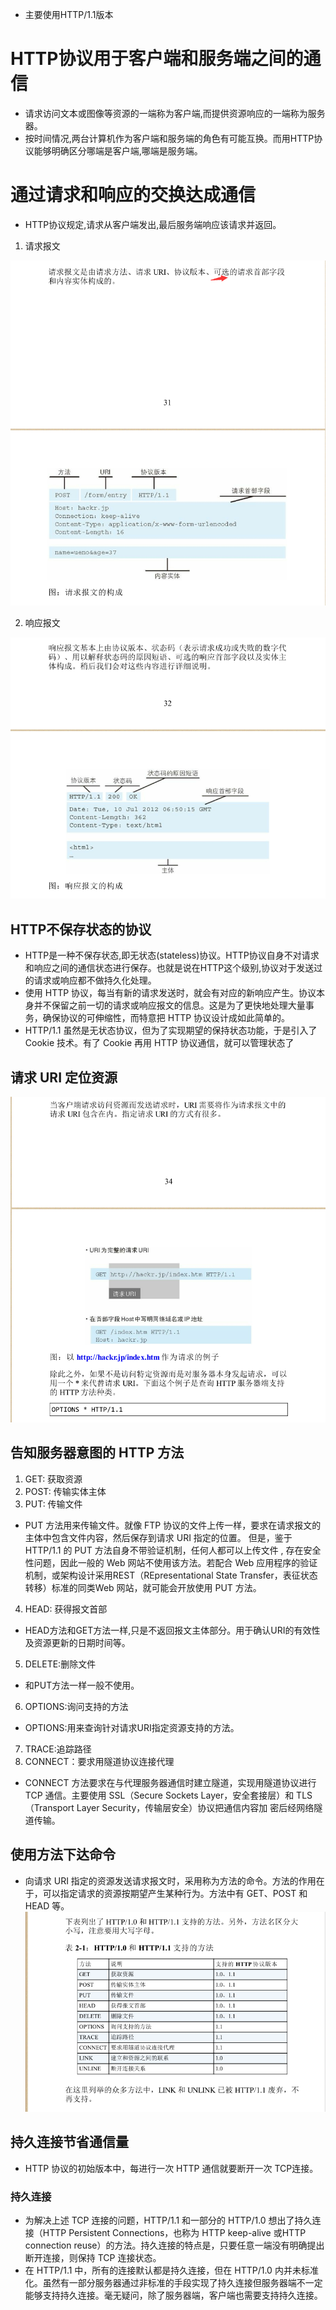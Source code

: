 * 主要使用HTTP/1.1版本
# HTTP协议用于客户端和服务端之间的通信
* 请求访问文本或图像等资源的一端称为客户端,而提供资源响应的一端称为服务器。
* 按时间情况,两台计算机作为客户端和服务端的角色有可能互换。而用HTTP协议能够明确区分哪端是客户端,哪端是服务端。
# 通过请求和响应的交换达成通信
* HTTP协议规定,请求从客户端发出,最后服务端响应该请求并返回。
1. 请求报文

![](https://raw.githubusercontent.com/1391020381/Web-Foundation/master/articles/HTTP%E3%80%81TCP%E3%80%81IP/img/%E8%AF%B7%E6%B1%82%E6%8A%A5%E6%96%87%E7%9A%84%E6%9E%84%E6%88%90.png)

2. 响应报文

![](https://raw.githubusercontent.com/1391020381/Web-Foundation/master/articles/HTTP%E3%80%81TCP%E3%80%81IP/img/%E5%93%8D%E5%BA%94%E6%8A%A5%E6%96%87%E7%9A%84%E6%9E%84%E6%88%90.png)

## HTTP不保存状态的协议

* HTTP是一种不保存状态,即无状态(stateless)协议。HTTP协议自身不对请求和响应之间的通信状态进行保存。也就是说在HTTP这个级别,协议对于发送过的请求或响应都不做持久化处理。
* 使用 HTTP 协议，每当有新的请求发送时，就会有对应的新响应产生。协议本身并不保留之前一切的请求或响应报文的信息。这是为了更快地处理大量事务，确保协议的可伸缩性，而特意把 HTTP 协议设计成如此简单的。
* HTTP/1.1 虽然是无状态协议，但为了实现期望的保持状态功能，于是引入了 Cookie 技术。有了 Cookie 再用 HTTP 协议通信，就可以管理状态了
## 请求 URI 定位资源

![](https://raw.githubusercontent.com/1391020381/Web-Foundation/master/articles/HTTP%E3%80%81TCP%E3%80%81IP/img/%E5%9C%A8%E8%AF%B7%E6%B1%82%E4%B8%AD%E6%8C%87%E5%AE%9AURI.png)

## 告知服务器意图的 HTTP 方法
1. GET: 获取资源
2. POST: 传输实体主体
3. PUT: 传输文件
* PUT 方法用来传输文件。就像 FTP 协议的文件上传一样，要求在请求报文的主体中包含文件内容，然后保存到请求 URI 指定的位置。
但是，鉴于 HTTP/1.1 的 PUT 方法自身不带验证机制，任何人都可以上传文件 , 存在安全性问题，因此一般的 Web 网站不使用该方法。若配合 Web 应用程序的验证机制，或架构设计采用REST（REpresentational State Transfer，表征状态转移）标准的同类Web 网站，就可能会开放使用 PUT 方法。
4. HEAD: 获得报文首部
* HEAD方法和GET方法一样,只是不返回报文主体部分。用于确认URI的有效性及资源更新的日期时间等。
5. DELETE:删除文件
* 和PUT方法一样一般不使用。
6. OPTIONS:询问支持的方法
* OPTIONS:用来查询针对请求URI指定资源支持的方法。
7. TRACE:追踪路径
8. CONNECT：要求用隧道协议连接代理
* CONNECT 方法要求在与代理服务器通信时建立隧道，实现用隧道协议进行 TCP 通信。主要使用 SSL（Secure Sockets Layer，安全套接层）和 TLS（Transport Layer Security，传输层安全）协议把通信内容加 密后经网络隧道传输。
## 使用方法下达命令
* 向请求 URI 指定的资源发送请求报文时，采用称为方法的命令。方法的作用在于，可以指定请求的资源按期望产生某种行为。方法中有 GET、POST 和 HEAD 等。
![](https://raw.githubusercontent.com/1391020381/Web-Foundation/master/articles/HTTP%E3%80%81TCP%E3%80%81IP/img/HTTP-Method.png)

## 持久连接节省通信量
* HTTP 协议的初始版本中，每进行一次 HTTP 通信就要断开一次 TCP连接。
### 持久连接
* 为解决上述 TCP 连接的问题，HTTP/1.1 和一部分的 HTTP/1.0 想出了持久连接（HTTP Persistent Connections，也称为 HTTP keep-alive 或HTTP connection reuse）的方法。持久连接的特点是，只要任意一端没有明确提出断开连接，则保持 TCP 连接状态。
* 在 HTTP/1.1 中，所有的连接默认都是持久连接，但在 HTTP/1.0 内并未标准化。虽然有一部分服务器通过非标准的手段实现了持久连接但服务器端不一定能够支持持久连接。毫无疑问，除了服务器端，客户端也需要支持持久连接。